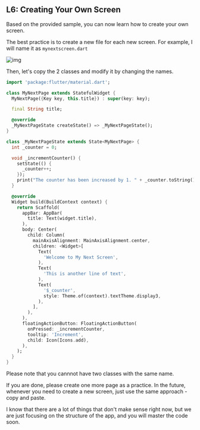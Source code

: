 ## L6: Creating Your Own Screen

Based on the provided sample, you can now learn how to create your own screen. 

The best practice is to create a new file for each new screen. For example, I will name it as `mynextscreen.dart`

![img](https://lh3.googleusercontent.com/BKwUHrZrh0mfKYm2pLx667T3sI76YP0hQz9OujXvr3QJWbDJ_prbhz6YuPC1Zc2tepVwQWKKOJoiIdOOcSWXn2Jd4t0cAf8EzVZ07qcCwb3_x2LXDdykGyuVfod7YY9G41uw3or3)



Then, let's copy the 2 classes and modify it by changing the names.

```dart
import 'package:flutter/material.dart';

class MyNextPage extends StatefulWidget {
  MyNextPage({Key key, this.title}) : super(key: key);

  final String title;

  @override
  _MyNextPageState createState() => _MyNextPageState();
}

class _MyNextPageState extends State<MyNextPage> {
  int _counter = 0;

  void _incrementCounter() {
    setState(() {
      _counter++;
    });
    print("The counter has been increased by 1. " + _counter.toString());
  }

  @override
  Widget build(BuildContext context) {
    return Scaffold(
      appBar: AppBar(
        title: Text(widget.title),
      ),
      body: Center(
        child: Column(
          mainAxisAlignment: MainAxisAlignment.center,
          children: <Widget>[
            Text(
              'Welcome to My Next Screen',
            ),
            Text(
              'This is another line of text',
            ),
            Text(
              '$_counter',
              style: Theme.of(context).textTheme.display3,
            ),
          ],
        ),
      ),
      floatingActionButton: FloatingActionButton(
        onPressed: _incrementCounter,
        tooltip: 'Increment',
        child: Icon(Icons.add),
      ),
    );
  }
}
```

Please note that you cannnot have two classes with the same name.

If you are done, please create one more page as a practice. In the future, whenever you need to create a new screen, just use the same approach - copy and paste.

I know that there are a lot of things that don't make sense right now, but we are just focusing on the structure of the app, and you will master the code soon. 